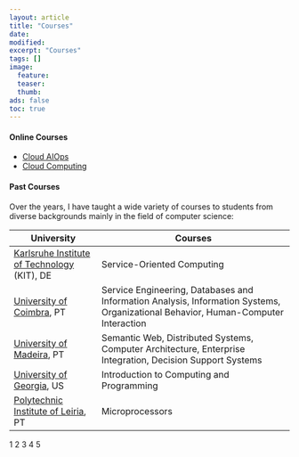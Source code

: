 ```yaml
---
layout: article
title: "Courses"
date:
modified:
excerpt: "Courses"
tags: []
image:
  feature:
  teaser:
  thumb:
ads: false
toc: true
---
```



#### Online Courses
+ [Cloud AIOps](Cloud_AIOps)
+ [Cloud Computing](Cloud_Computing)

#### Past Courses
Over the years, I have taught a wide variety of courses to students from diverse backgrounds mainly in the field of computer science:

| University | Courses |
|-----|-------|
| [Karlsruhe Institute of Technology](https://www.kit.edu/english/) (KIT), DE | Service-Oriented Computing |
| [University of Coimbra](https://www.uc.pt/fctuc/dei/), PT | Service Engineering, Databases and Information Analysis, Information Systems, Organizational Behavior, Human-Computer Interaction
| [University of Madeira](https://www.uma.pt/en/), PT | Semantic Web, Distributed Systems, Computer Architecture, Enterprise Integration, Decision Support Systems
| [University of Georgia](https://www.uga.edu), US | Introduction to Computing and Programming
| [Polytechnic Institute of Leiria](https://www.ipleiria.pt/home/), PT | Microprocessors


<span class="badge info">1</span> 
<span class="badge warning">2</span> 
<span class="badge danger">3</span> 
<span class="badge success">4</span>
<span class="badge">5</span> 
